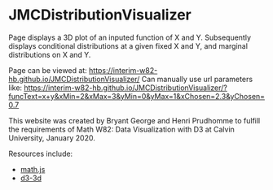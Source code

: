 # JMCDistributionVisualizer
Page displays a 3D plot of an inputed function of X and Y.
Subsequently displays conditional distributions at a given fixed X and Y, and marginal distributions on X and Y.

Page can be viewed at: https://interim-w82-hb.github.io/JMCDistributionVisualizer/
Can manually use url parameters like: https://interim-w82-hb.github.io/JMCDistributionVisualizer/?funcText=x+y&xMin=2&xMax=3&yMin=0&yMax=1&xChosen=2.3&yChosen=0.7

This website was created by Bryant George and Henri Prudhomme to fulfill the requirements of Math W82: Data Visualization with D3 at Calvin University, January 2020.

Resources include:
* [math.js](https://mathjs.org/)
* [d3-3d](https://www.npmjs.com/package/d3-3d)

